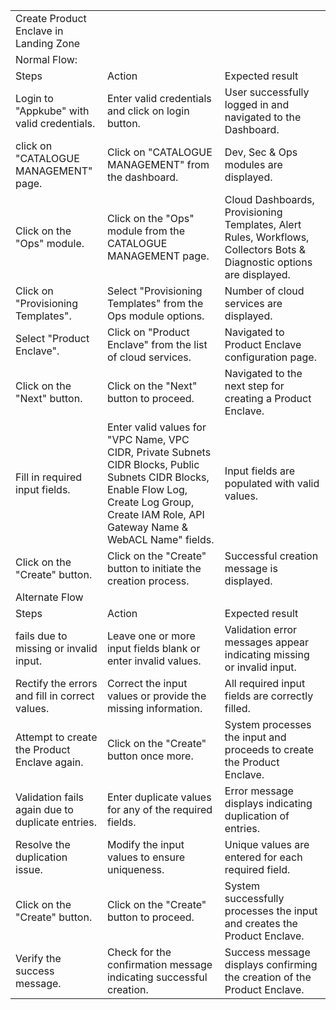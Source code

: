 | | | |
|-|-|-|
|Create Product Enclave in Landing Zone| | |
|Normal Flow:| | |
|Steps|Action|Expected result|
|Login to "Appkube" with valid credentials.|Enter valid credentials and click on login button.|User successfully logged in and navigated to the Dashboard.|
|click on "CATALOGUE MANAGEMENT" page.|Click on "CATALOGUE MANAGEMENT" from the dashboard.|Dev, Sec & Ops modules are displayed.|
| Click on the "Ops" module.|Click on the "Ops" module from the CATALOGUE MANAGEMENT page.|Cloud Dashboards, Provisioning Templates, Alert Rules, Workflows, Collectors Bots & Diagnostic options are displayed.|
| Click on "Provisioning Templates".|Select "Provisioning Templates" from the Ops module options.|Number of cloud services are displayed.|
| Select "Product Enclave".|Click on "Product Enclave" from the list of cloud services.|Navigated to Product Enclave configuration page.|
| Click on the "Next" button.|Click on the "Next" button to proceed.|Navigated to the next step for creating a Product Enclave.|
| Fill in required input fields.|Enter valid values for "VPC Name, VPC CIDR, Private Subnets CIDR Blocks, Public Subnets CIDR Blocks, Enable Flow Log, Create Log Group, Create IAM Role, API Gateway Name & WebACL Name" fields.|Input fields are populated with valid values.|
| Click on the "Create" button.|Click on the "Create" button to initiate the creation process.|Successful creation message is displayed.|
|Alternate Flow | | |
|Steps|Action|Expected result|
| fails due to missing or invalid input.|Leave one or more input fields blank or enter invalid values.|Validation error messages appear indicating missing or invalid input.|
| Rectify the errors and fill in correct values.|Correct the input values or provide the missing information.|All required input fields are correctly filled.|
| Attempt to create the Product Enclave again.|Click on the "Create" button once more.|System processes the input and proceeds to create the Product Enclave.|
| Validation fails again due to duplicate entries.|Enter duplicate values for any of the required fields.|Error message displays indicating duplication of entries.|
| Resolve the duplication issue.|Modify the input values to ensure uniqueness.|Unique values are entered for each required field.|
| Click on the "Create" button.|Click on the "Create" button to proceed.|System successfully processes the input and creates the Product Enclave.|
| Verify the success message.|Check for the confirmation message indicating successful creation.|Success message displays confirming the creation of the Product Enclave.|
